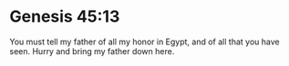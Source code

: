 # Genesis 45:13

You must tell my father of all my honor in Egypt, and of all that you have seen. Hurry and bring my father down here.
